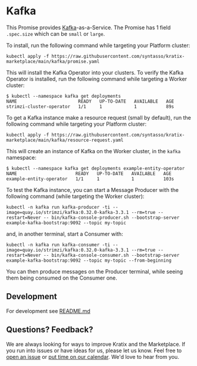# Kafka

This Promise provides [Kafka](https://kafka.apache.org/)-as-a-Service. The Promise has 1 field `.spec.size`
which can be `small` or `large`.

To install, run the following command while targeting your Platform cluster:
```
kubectl apply -f https://raw.githubusercontent.com/syntasso/kratix-marketplace/main/kafka/promise.yaml
```

This will install the Kafka Operator into your clusters. To verify the Kafka Operator is
installed, run the following command while targeting a Worker cluster:
```shell-session
$ kubectl --namespace kafka get deployments
NAME                       READY   UP-TO-DATE   AVAILABLE   AGE
strimzi-cluster-operator   1/1     1            1           89s
```

To get a Kafka instance make a resource request (small by default), run the
following command while targeting your Platform cluster:
```shell-session
kubectl apply -f https://raw.githubusercontent.com/syntasso/kratix-marketplace/main/kafka/resource-request.yaml
```

This will create an instance of Kafka on the Worker cluster, in the `kafka` namespace:

```shell-session
$ kubectl --namespace kafka get deployments example-entity-operator
NAME                      READY   UP-TO-DATE   AVAILABLE   AGE
example-entity-operator   1/1     1            1           103s
```

To test the Kafka instance, you can start a Message Producer with the following command (while targeting the Worker cluster):
```
kubectl -n kafka run kafka-producer -ti --image=quay.io/strimzi/kafka:0.32.0-kafka-3.3.1 --rm=true --restart=Never -- bin/kafka-console-producer.sh --bootstrap-server example-kafka-bootstrap:9092 --topic my-topic
```

and, in another terminal, start a Consumer with:
```
kubectl -n kafka run kafka-consumer -ti --image=quay.io/strimzi/kafka:0.32.0-kafka-3.3.1 --rm=true --restart=Never -- bin/kafka-console-consumer.sh --bootstrap-server example-kafka-bootstrap:9092 --topic my-topic --from-beginning
```

You can then produce messages on the Producer terminal, while seeing them being consumed on the Consumer one.

## Development

For development see [README.md](./internal/README.md)

## Questions? Feedback?

We are always looking for ways to improve Kratix and the Marketplace. If you run into issues or have ideas for us, please let us know. Feel free to [open an issue](https://github.com/syntasso/kratix-marketplace/issues/new/choose) or [put time on our calendar](https://www.syntasso.io/contact-us). We'd love to hear from you.
